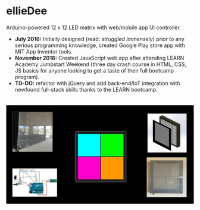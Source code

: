 # ellieDee
Arduino-powered 12 x 12 LED matrix with web/mobile app UI controller.<br>

<ul>
  <li>
  <strong>July 2016:</strong> Initially designed (read: <em>struggled immensely</em>) prior to any serious programming knowledge, created Google Play store app with MIT App Inventor tools.
  </li>
  <li>
    <strong>November 2016:</strong> Created JavaScript web app after attending LEARN Academy Jumpstart Weekend (three day crash course in HTML, CSS, JS basics for anyone looking to get a taste of their full bootcamp program).
  </li>
  <li>
    <strong>TO-DO:</strong> refactor with jQuery and add back-end/IoT integration with newfound full-stack skills thanks to the LEARN bootcamp.
  </li>
</ul>

<img src="assets/img/ellieDee.jpg" style="margin: 20px auto"/>
